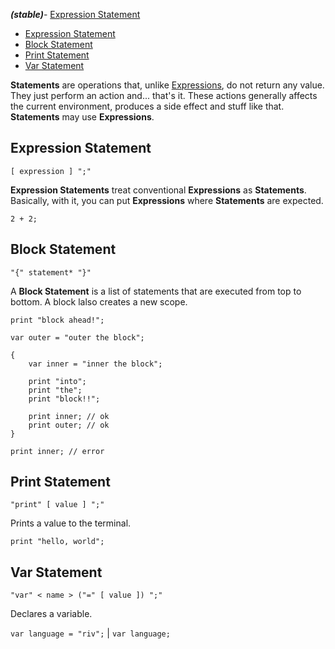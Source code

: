 ***(stable)***- [Expression Statement](#expression-statement)
- [Expression Statement](#expression-statement)
- [Block Statement](#block-statement)
- [Print Statement](#print-statement)
- [Var Statement](#var-statement)


**Statements** are operations that, unlike [Expressions](/doc/language/syntax/expressions.md), do not return any value. They just perform an action and... that's it. These actions generally affects the current environment, produces a side effect and stuff like that. **Statements** may use **Expressions**.



## Expression Statement

`[ expression ] ";"`

**Expression Statements** treat conventional **Expressions** as **Statements**. Basically, with it, you can put **Expressions** where **Statements** are expected.


`2 + 2;`



## Block Statement

`"{" statement* "}"`

A **Block Statement** is a list of statements that are executed from top to bottom. A block lalso creates a new scope.


```
print "block ahead!";

var outer = "outer the block";

{
	var inner = "inner the block";

	print "into";
	print "the";
	print "block!!";

	print inner; // ok
	print outer; // ok
}

print inner; // error
```



## Print Statement

`"print" [ value ] ";"`

Prints a value to the terminal.


`print "hello, world";`



## Var Statement

`"var" < name > ("=" [ value ]) ";"`

Declares a variable.


`var language = "riv";` |
`var language;`